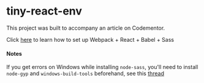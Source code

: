 # tiny-react-env


This project was built to accompany an article on Codementor.

Click [here](https://goo.gl/d85bDh) to learn how to set up Webpack + React + Babel + Sass

#### Notes

If you get errors on Windows while installing `node-sass`, you'll need to install `node-gyp` and `windows-build-tools` beforehand, see this [thread](https://stackoverflow.com/q/46953808/1333383)
